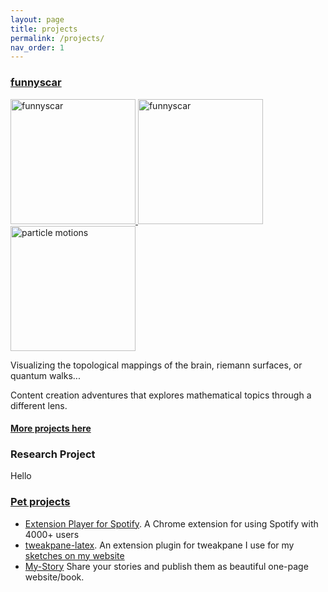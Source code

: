 ```yaml
---
layout: page
title: projects 
permalink: /projects/
nav_order: 1
---
```


<!-- ### <a href="">thebrainteam</a>

<img src="" alt="brainteam" />

A club I co-founded at UC Berkeley that explores the brain.

It makes me feel lonely when it seems that no one around me shares my passions (especially in high school). If only I could be surrounded by similarly passionate people... -->

### <a href="https://funnyscar.com">funnyscar</a>
<a href="https://graphics.funnyscar.com/riemann-surfaces/">
	<img src="https://graphics.funnyscar.com/riemann-surfaces/riemann-surfaces.png" alt="funnyscar" width="200"/>
</a>
<a href="https://graphics.funnyscar.com/mandel-logistic/">
	<img src="https://graphics.funnyscar.com/mandel-logistic/mandel-logistic.gif" alt="funnyscar" width="200"/>
</a>
<a href="https://youtu.be/2Q_05MaPBL4">
	<img src="https://img.youtube.com/vi/2Q_05MaPBL4/maxresdefault.jpg" alt="particle motions" width="200" />
</a>

Visualizing the topological mappings of the brain, riemann surfaces, or quantum walks...

Content creation adventures that explores mathematical topics through a different lens.


<!-- ### <a href="">bardcore.ai</a>
A Gans network that generates BARD music -->

<!-- ### <a href="">bardcore.ai</a>
A Gans network that generates BARD music -->


<!-- Stuff very few people actually do. -->
<!-- * cofound a company
* discover something novel in science community
* patent on something important
* non profit -->

<!-- Stuff a graduate student could do -->
<!-- * graduate student project
* dissertion on something new -->


#### <a href="https://funnyscar.com/projects">More projects here</a>

### Research Project

Hello


### <a href="https://funnyscar.com/projects">Pet projects</a>
<!-- Stuff a highschooler can make -->

<!-- - <a href="https://github.com/curtisjhu/snn.js">snn.js</a>. Simulations of neural activity in the browser
- <a href="https://github.com/curtisjhu/cnf.js">cnf.js</a>. Creating conditional normalizing flows in the browser from scratch.
- <a href="https://github.com/curtisjhu/mini-nn">mini-nn</a>. Small header library for very simple machine learning applications 
- Template machine learning repositories for 
	- My implementations of well known algorithms in <a href="https://github.com/curtisjhu/template-ml">computer vision</a>
	- Look at the follow ups for 
	<a href="https://github.com/curtisjhu/template-nlp">nlp</a>,
	<a href="https://github.com/curtisjhu/template-gans">gans</a>,
	<a href="https://github.com/curtisjhu/template-rl">rl</a>,
	<a href="https://github.com/curtisjhu/template-audio">audio</a>,
	<a href="https://github.com/curtisjhu/template-qml">quantum machine learning</a>,
	<a href="https://github.com/curtisjhu/popular-models">hugging face</a>

- <a href="https://github.com/curtisjhu/anim-ml">anim-ml</a>. Animation library for animating neural networks in 2D and 3D.  -->
- <a href="https://chrome.google.com/webstore/detail/extension-player-for-spot/dnngcfpcnpmakpjeaeapphjihhbenilk">Extension Player for Spotify</a>. A Chrome extension for using Spotify with 4000+ users
- <a href="https://github.com/curtisjhu/tweakpane-latex">tweakpane-latex</a>. An extension plugin for tweakpane I use for my <a href="https://funnyscar.com/sketches">sketches on my website</a>
- <a href="https://github.com/curtisjhu/My-Story-Jekyll-Theme">My-Story</a> Share your stories and publish them as beautiful one-page website/book.
<!-- - <a href="https://github.com/curtisjhu/p3man">p3man</a> A published python package on PyPI. p3man is a very simple password manager. -->
